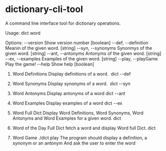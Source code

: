 # dictionary-cli-tool
A command line interface tool for dictionary operations. 


Usage: dict <options> word

Options:
  --version            Show version number                             [boolean]
  --def, --definition  Meanin of the given word.                        [string]
  --syn, --synonyms    Synonmys of the given word.                      [string]
  --ant, --antonyms    Antonyms of the given word.                      [string]
  --ex, --examples     Examples of the given word.                      [string]
  --play, --playGame   Play the game!
  --help               Show help                                       [boolean]

1. Word Definitions
	Display definitions of a word. 
	dict --def <word>

2. Word Synonyms
	Display synonyms of a word. 
	dict --syn <word>
  
3. Word Antonyms
	Display antonyms of a word
	dict --ant <word>

4. Word Examples
	Display examples of a word
	dict --ex <word>

5. Word Full Dict
	Display Word Definitions, Word Synonyms, Word Antonyms and Word Examples for a given word.
	dict <word>
  
6. Word of the Day Full Dict
	fetch a word and display Word full Dict.
	dict

7. Word Game
	./dict play
	The program should display a definition, a synonym or an antonym
	And ask the user to enter the word
